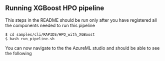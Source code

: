 ## Running XGBoost HPO pipeline

This steps in the README should be run only after you have registered all the components needed to run this pipeline

```
$ cd samples/cli/RAPIDS/HPO_with_XGBoost
$ bash run_pipeline.sh
```
You can now navigate to the the AzureML studio and should be able to see the following

